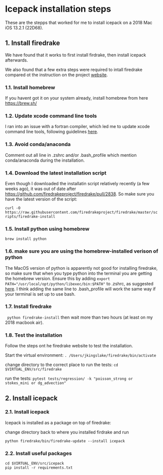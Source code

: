 # Icepack installation steps
These are the stepps that worked for me to install icepack on a 2018 Mac iOS 13.2.1 (22D68). 

## 1. Install firedrake 
We have found that it works to first install firdrake, then install icepack afterwards. 

We also found that a few extra steps were required to intall firedrake compared ot the instruction on the project [website]([url](https://www.firedrakeproject.org/download.html)).

### 1.1. Install homebrew
If you havent got it on your system already, install homebrew from here https://brew.sh/

### 1.2. Update xcode command line tools 
I  ran into an issue with a fortran compiler, which led me to update xcode command line tools, following guidelines [here](https://mac.install.guide/commandlinetools/3.html).

### 1.3. Avoid conda/anaconda
Comment out all line in .zshrc and/or .bash_profile which mention conda/anaconda during the installation. 

### 1.4. Download the latest installation script
Even though I downloaded the installatin script relatively recently (a few weeks ago), it was out of date after https://github.com/firedrakeproject/firedrake/pull/2838. So make sure you have the latest version of the script:

```curl -O https://raw.githubusercontent.com/firedrakeproject/firedrake/master/scripts/firedrake-install```

### 1.5. Install python using homebrew
```brew install python```

### 1.6. make sure you are using the homebrew-installed verison of python
The MacOS version of python is apparently not good for installing firedrake, so make sure that when you type python into the terminal you are getting the homebrew
version. Ensure this by adding 
```export PATH="/usr/local/opt/python/libexec/bin:$PATH"```
to .zshrc, as suggested [here](https://stackoverflow.com/questions/5157678/how-do-i-use-brew-installed-python-as-the-default-python). 
I think adding the same line to .bash_profile will work the same way if your terminal is set up to use bash.

### 1.7. Install firedrake
``` python firedrake-install```
then wait more than two hours (at least on my 2018 macbook air). 

### 1.8. Test the installation
Follow the steps ont he firedrake website to test the installation. 

Start the virtual environment:
```. /Users/jkingslake/firedrake/bin/activate```

change directory to the correct place to run the tests:
```cd $VIRTUAL_ENV/src/firedrake ```

run the tests:
```pytest tests/regression/ -k "poisson_strong or stokes_mini or dg_advection"```

## 2. Install icepack
### 2.1. Install icepack
Icepack is installed as a package on top of firedrake: 

change directory back to where you installed firdrake and run

```python firedrake/bin/firedrake-update --install icepack```

### 2.2. Install useful packages

```
cd $VIRTUAL_ENV/src/icepack
pip install -r requirements.txt
```

